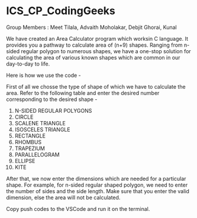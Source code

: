 # ICS_CP_CodingGeeks
Group Members : Meet Tilala, Advaith Moholakar, Debjit Ghorai, Kunal 

We have created an Area Calculator program which worksin C language. It provides you a pathway to calculate area of (n+9) shapes. Ranging from n-sided regular polygon to numerous shapes, we have a one-stop solution for calculating the area of various known shapes which are common in our day-to-day to life.

Here is how we use the code -

First of all we chosse the type of shape of which we have to calculate the area.
Refer to the following table and enter the desired number corresponding to the desired shape - 
1. N-SIDED REGULAR POLYGONS
2. CIRCLE 
3. SCALENE TRIANGLE 
4. ISOSCELES TRIANGLE 
5. RECTANGLE 
6. RHOMBUS 
7. TRAPEZIUM 
8. PARALLELOGRAM 
9. ELLIPSE 
10. KITE

After that, we now enter the dimensions which are needed for a particular shape. For example, for n-sided regular shaped polygon, we need to enter the number of sides and the side length. 
Make sure that you enter the valid dimension, else the area will not be calculated.

Copy push codes to the VSCode and run it on the terminal.
